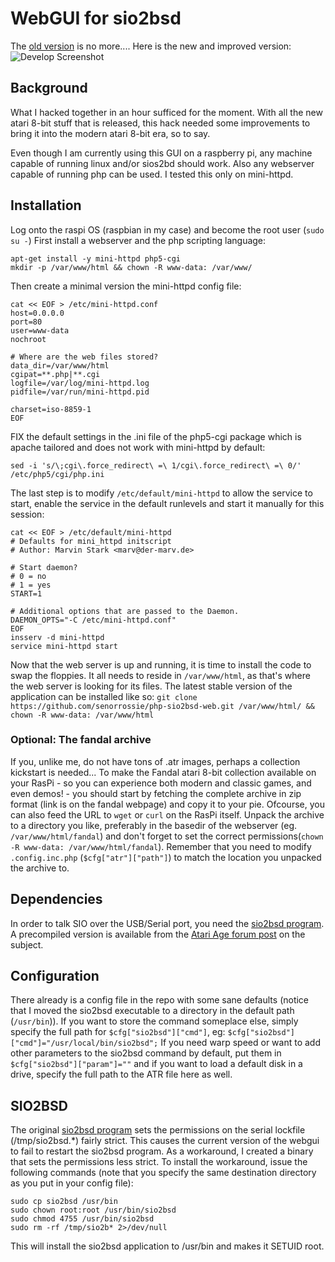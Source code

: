 # WebGUI for sio2bsd
The [old version](https://github.com/senorrossie/php-sio2bsd-web/releases/tag/v1.0 "old version") is no more.... Here is the new and improved version:
![Develop Screenshot](https://user-images.githubusercontent.com/29672548/43044813-bd58d67a-8dad-11e8-97cd-6f84b2c5a5ed.jpg 
"WebGUI (index.php) rendered by a chrome browser on windows")

## Background
What I hacked together in an hour sufficed for the moment. With all the new atari 8-bit stuff that is released, this hack needed some improvements to bring it into the modern atari 8-bit era, so to say.

Even though I am currently using this GUI on a raspberry pi, any machine capable of running linux and/or sios2bd should work. Also any webserver capable of running php can be used. I tested this only on mini-httpd.

## Installation
Log onto the raspi OS (raspbian in my case) and become the root user (`sudo su -`) First install a webserver and the php scripting language:

    apt-get install -y mini-httpd php5-cgi
    mkdir -p /var/www/html && chown -R www-data: /var/www/
Then create a minimal version the mini-httpd config file:

    cat << EOF > /etc/mini-httpd.conf
    host=0.0.0.0
    port=80
    user=www-data
    nochroot
 
    # Where are the web files stored?
    data_dir=/var/www/html
    cgipat=**.php|**.cgi
    logfile=/var/log/mini-httpd.log
    pidfile=/var/run/mini-httpd.pid
 
    charset=iso-8859-1
    EOF
FIX the default settings in the .ini file of the php5-cgi package which is apache tailored and does not work with mini-httpd by default:

    sed -i 's/\;cgi\.force_redirect\ =\ 1/cgi\.force_redirect\ =\ 0/' /etc/php5/cgi/php.ini
The last step is to modify `/etc/default/mini-httpd` to allow the service to start, enable the service in the default runlevels and start it manually for this session:

    cat << EOF > /etc/default/mini-httpd
    # Defaults for mini_httpd initscript
    # Author: Marvin Stark <marv@der-marv.de>

    # Start daemon?
    # 0 = no
    # 1 = yes
    START=1

    # Additional options that are passed to the Daemon.
    DAEMON_OPTS="-C /etc/mini-httpd.conf"
    EOF
    insserv -d mini-httpd
    service mini-httpd start
Now that the web server is up and running, it is time to install the code to swap the floppies. It all needs to reside in `/var/www/html`, as that's where the web server is looking for its files. The latest stable version of the application can be installed like so: `git clone https://github.com/senorrossie/php-sio2bsd-web.git /var/www/html/ && chown -R www-data: /var/www/html`

### Optional: The fandal archive
If you, unlike me, do not have tons of .atr images, perhaps a collection kickstart is needed...
To make the Fandal atari 8-bit collection available on your RasPi - so you can experience both modern and classic games, and even demos! - you should start by fetching the complete archive in zip format (link is on the fandal webpage) and copy it to your pie. Ofcourse, you can also feed the URL to `wget` or `curl` on the RasPi itself. Unpack the archive to a directory you like, preferably in the basedir of the webserver (eg. `/var/www/html/fandal`) and don't forget to set the correct permissions(`chown -R www-data: /var/www/html/fandal`). Remember that you need to modify `.config.inc.php` (`$cfg["atr"]["path"]`) to match the location you unpacked the archive to.

## Dependencies
In order to talk SIO over the USB/Serial port, you need the [sio2bsd program](https://github.com/TheMontezuma/SIO2BSD). A precompiled version is available from the [Atari Age forum post](http://atariage.com/forums/topic/209010-sio2pi-raspberry-pi-as-a-floppy/) on the subject.

## Configuration
There already is a config file in the repo with some sane defaults (notice that I moved the sio2bsd executable to a directory in the default path (`/usr/bin`)). If you want to store the command someplace else, simply specify the full path for `$cfg["sio2bsd"]["cmd"]`, eg: `$cfg["sio2bsd"]["cmd"]="/usr/local/bin/sio2bsd";`
If you need warp speed or want to add other parameters to the sio2bsd command by default, put them in `$cfg["sio2bsd"]["param"]=""` and if you want to load a default disk in a drive, specify the full path to the ATR file here as well.

## SIO2BSD
The original [sio2bsd program](https://github.com/TheMontezuma/SIO2BSD) sets the permissions on the serial lockfile (/tmp/sio2bsd.*) fairly strict. This causes the current version of the webgui to fail to restart the sio2bsd program. As a workaround, I created a binary that sets the permissions less strict. To install the workaround, issue the following commands (note that you specify the same destination directory as you put in your config file):

    sudo cp sio2bsd /usr/bin
    sudo chown root:root /usr/bin/sio2bsd
    sudo chmod 4755 /usr/bin/sio2bsd
    sudo rm -rf /tmp/sio2b* 2>/dev/null
This will install the sio2bsd application to /usr/bin and makes it SETUID root.
